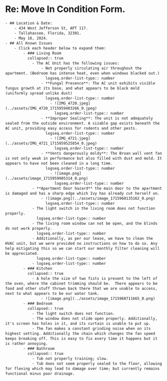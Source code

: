 # **Re: Move In Condition Form.**
	- ## Location & Date:
		- 434 West Jefferson St, APT 117.
		- Tallahassee, Florida, 32301.
		- May 16, 2024.
	- ## All Known Issues
		- Click each header below to expand them:
			- ### Living Room
			  collapsed:: true
				- The AC Unit has the following issues:
					- Not properly circulating air throughout the apartment. (Bedroom has intense heat, even when windows blacked out.)
					  logseq.order-list-type:: number
					- **Fungal Presence**: The AC unit exhibits visible fungus growth at its base, and what appears to be black mold (uniformly spread unlike dust)
					  logseq.order-list-type:: number
						- ![IMG_4720.jpeg](../assets/IMG_4720_1715959403266_0.jpeg)
						  logseq.order-list-type:: number
					- **Improper Sealing**: The unit is not adequately sealed from the outside environment. A sizable gap exists beneath the AC unit, providing easy access for rodents and other pests. 
					  logseq.order-list-type:: number
						- ![IMG_4721.jpeg](../assets/IMG_4721_1715959525854_0.jpeg)
						  logseq.order-list-type:: number
					- **Vents dangerously moldy**: The Broan wall vent fan is not only weak in performance but also filled with dust and mold. It appears to have not been cleaned in a long time.
					  logseq.order-list-type:: number
						- ![image.png](../assets/image_1715959905314_0.png)
						  logseq.order-list-type:: number
				- **Apartment Door hazard** the main door to the apartment is damaged and has a sharp edge which Ivy has already cut herself on.
					- ![image.png](../assets/image_1715960135162_0.png)
					  logseq.order-list-type:: number
				- The light switch in the living room does not function properly.
				  logseq.order-list-type:: number
				- The living room window can not be open, and the blinds do not work properly.
				  logseq.order-list-type:: number
				- Additionally, as per our lease, we have to clean the HVAC unit, but we were provided no instructions on how to do so. Any help mitigating this so we can start our monthly filter cleaning will be appreciated. 
				  logseq.order-list-type:: number
				- logseq.order-list-type:: number
			- ### Kitchen
			  collapsed:: true
				- A hole the size of two fists is present to the left of the oven, where the cabinet trimming should be.  There appears to be food and other stuff thrown back there that we are unable to access, next to what appears to be our water tank.
					- ![image.png](../assets/image_1715960711665_0.png)
			- ### Bedroom
			  collapsed:: true
				- The light switch does not function.
				- The window does not slide open properly. Additionally, it's screen has holes in it, and its curtain is unable to put up.
				- The fan makes a constant grinding noise when on its highest setting. Additionally the chain which changes the fan speed keeps breaking off. This is easy to fix every time it happens but it is rather annoying.
			- ### Bathroom
			  collapsed:: true
				- Tub not properly training; slow.
				- Tub does not seem properly sealed to the floor, allowing for flexing which may lead to damage over time; but currently remains functional minus poor drainage.